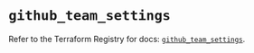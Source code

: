 # `github_team_settings`

Refer to the Terraform Registry for docs: [`github_team_settings`](https://registry.terraform.io/providers/integrations/github/6.7.0/docs/resources/team_settings).

